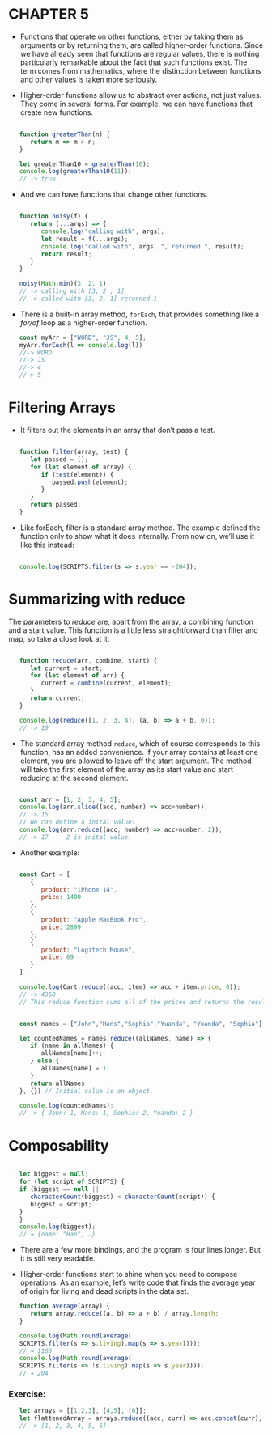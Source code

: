 # CHAPTER 5

- Functions that operate on other functions, either by taking them as arguments or by returning them, are called higher-order functions. Since we have already seen that functions are regular values, there is nothing particularly remarkable about the fact that such functions exist. The term comes from mathematics, where the distinction between functions and other values is taken more seriously.

- Higher-order functions allow us to abstract over actions, not just values. They come in several forms. For example, we can have functions that create new functions.

```javascript

   function greaterThan(n) {
      return m => m > n;
   }

   let greaterThan10 = greaterThan(10);
   console.log(greaterThan10(11));
   // -> true
```

- And we can have functions that change other functions.

```javascript

   function noisy(f) {
      return (...args) => {
         console.log("calling with", args);
         let result = f(...args);
         console.log("called with", args, ", returned ", result);
         return result;
      }
   }

   noisy(Math.min)(3, 2, 1),
   // -> calling with [3, 2 , 1]
   // -> called with [3, 2, 1] returned 1
```

- There is a built-in array method, ``forEach``, that provides something like a *for/of* loop as a higher-order function.

```javascript
   const myArr = ["WORD", "JS", 4, 5];
   myArr.forEach(l => console.log(l))
   //-> WORD
   //-> JS
   //-> 4
   //-> 5
```


# Filtering Arrays

-  It filters out the elements in an array that don’t pass a test.

```javascript

   function filter(array, test) {
      let passed = [];
      for (let element of array) {
         if (test(element)) {
            passed.push(element);
         }
      }
      return passed;
   }
```

- Like forEach, filter is a standard array method. The example defined the function only to show what it does internally. From now on, we’ll use it like this instead:

```javascript

   console.log(SCRIPTS.filter(s => s.year == -204));
```


# Summarizing with reduce


The parameters to *reduce* are, apart from the array, a combining function and a start value. This function is a little less straightforward than filter and map, so take a close look at it:


```javascript

   function reduce(arr, combine, start) {
      let current = start;
      for (let element of arr) {
         current = combine(current, element);
      }
      return current;
   }

   console.log(reduce([1, 2, 3, 4], (a, b) => a + b, 0));
   // -> 10
```

- The standard array method ``reduce``, which of course corresponds to this function, has an added convenience. If your array contains at least one element, you are allowed to leave off the start argument. The method will take the first element of the array as its start value and start reducing at the second element.

```javascript

   const arr = [1, 2, 3, 4, 5];
   console.log(arr.slice((acc, number) => acc+number));
   // -> 15
   // We can define a inital value:
   console.log(arr.reduce((acc, number) => acc+number, 2));
   // -> 17     2 is inital value.
```

- Another example: 
```javascript

   const Cart = [
      {
         product: "iPhone 14",
         price: 1400
      }, 
      {
         product: "Apple MacBook Pro",
         price: 2899
      }, 
      {
         product: "Logitech Mouse",
         price: 69
      }
   ]

   console.log(Cart.reduce((acc, item) => acc + item.price, 0));
   // -> 4368
   // This reduce function sums all of the prices and returns the result.
```

```javascript

   const names = ["John","Hans","Sophia","Yuanda", "Yuanda", "Sophia"];

   let countedNames = names.reduce((allNames, name) => {
      if (name in allNames) {
         allNames[name]++;
      } else {
         allNames[name] = 1;
      }
      return allNames
   }, {}) // Initial value is an object.

   console.log(countedNames);
   // -> { John: 1, Hans: 1, Sophia: 2, Yuanda: 2 }
```


# Composability

```javascript

   let biggest = null;
   for (let script of SCRIPTS) {
   if (biggest == null ||
      characterCount(biggest) < characterCount(script)) {
      biggest = script;
   }
   }
   console.log(biggest);
   // → {name: "Han", …}
```

- There are a few more bindings, and the program is four lines longer. But it is still very readable.

- Higher-order functions start to shine when you need to compose operations. As an example, let’s write code that finds the average year of origin for living and dead scripts in the data set.

```javascript
   function average(array) {
      return array.reduce((a, b) => a + b) / array.length;
   }

   console.log(Math.round(average(
   SCRIPTS.filter(s => s.living).map(s => s.year))));
   // → 1165
   console.log(Math.round(average(
   SCRIPTS.filter(s => !s.living).map(s => s.year))));
   // → 204
```

### Exercise:

```javascript
   let arrays = [[1,2,3], [4,5], [6]];
   let flattenedArray = arrays.reduce((acc, curr) => acc.concat(curr), []);
   // -> [1, 2, 3, 4, 5, 6]
```